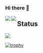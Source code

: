 ### Hi there 👋

<!--
**eueuG/eueuG** is a ✨ _special_ ✨ repository because its `README.md` (this file) appears on your GitHub profile.

Here are some ideas to get you started:

- 🔭 I’m currently working on ...
- 🌱 I’m currently learning ...
- 👯 I’m looking to collaborate on ...
- 🤔 I’m looking for help with ...
- 💬 Ask me about ...
- 📫 How to reach me: ...
- 😄 Pronouns: ...
- ⚡ Fun fact: ...
-->

<a href="https://github.com/anuraghazra/github-readme-stats">
  <img align="left" src="https://github-readme-stats.vercel.app/api?username=eueuG&count_private=true&show_icons=true" />
</a>
<a href="https://github.com/anuraghazra/github-readme-stats">
  <img align="left" src="https://github-readme-stats.vercel.app/api/top-langs/?username=eueuG&layout=compact" />
</a>

## Status
![](https://github-profile-summary-cards.vercel.app/api/cards/profile-details?username=eueuG&theme=default)

[![trophy](https://github-profile-trophy.vercel.app/?username=eueuG&theme=flat)](https://github.com/eueuG/github-profile-trophy)

